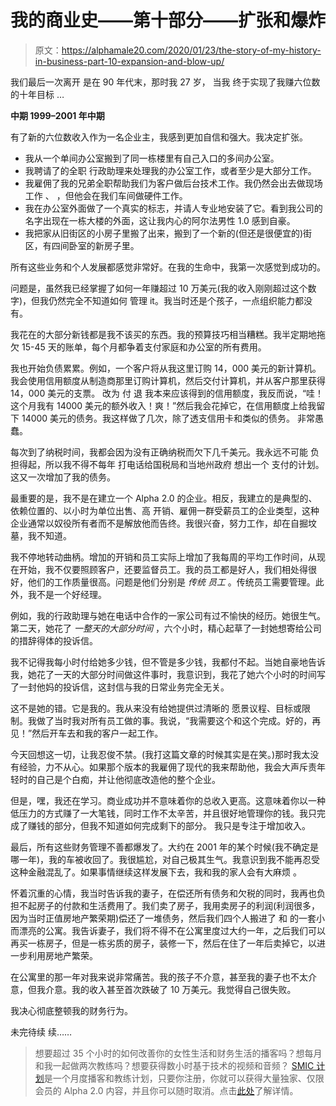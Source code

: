 # 我的商业史——第十部分——扩张和爆炸

> 原文：<https://alphamale20.com/2020/01/23/the-story-of-my-history-in-business-part-10-expansion-and-blow-up/>

我们最后一次离开 是在 90 年代末，那时我 27 岁， 当我 终于实现了我赚六位数的十年目标 …

**中期 1****999****–2001 年中期**

有了新的六位数收入作为一名企业主，我感到更加自信和强大。我决定扩张。

*   我从一个单间办公室搬到了同一栋楼里有自己入口的多间办公室。
*   我聘请了的全职 行政助理来处理我的办公室工作，或者至少是大部分工作。
*   我雇佣了我的兄弟全职帮助我们为客户做后台技术工作。我仍然会出去做现场工作 、 ，但他会在我们车间做硬件工作。
*   我在办公室外面做了一个真实的标志，并请人专业地安装了它。看到我公司的名字出现在一栋大楼的外面，这让我内心的阿尔法男性 1.0 感到自豪。
*   我把家从旧街区的小房子里搬了出来，搬到了一个新的(但还是很便宜的)街区，有四间卧室的新房子里。

所有这些业务和个人发展都感觉非常好。在我的生命中，我第一次感觉到成功的。

问题是，虽然我已经掌握了如何一年赚超过 10 万美元(我的收入刚刚超过这个数字)，但我仍然完全不知道如何 管理 it。我当时还是个孩子，一点组织能力都没有。

我花在的大部分新钱都是我不该买的东西。我的预算技巧相当糟糕。我半定期地拖欠 15-45 天的账单，每个月都争着支付家庭和办公室的所有费用。

我也开始负债累累。例如，一个客户将从我这里订购 14，000 美元的新计算机。我会使用信用额度从制造商那里订购计算机，然后交付计算机，并从客户那里获得 14，000 美元的支票。 改为 付 退 我本来应该得到的信用额度，我反而说，“哇！这个月我有 14000 美元的额外收入！爽！”然后我会花掉它，在信用额度上给我留下 14000 美元的债务。我这样做了几次，除了透支信用卡和类似的债务。 非常愚蠢。

每次到了纳税时间，我都会因为没有正确纳税而欠下几千美元。我永远不可能 负担得起，所以我不得不每年 打电话给国税局和当地州政府 想出一个 支付的计划。这又一次增加了我的债务。

最重要的是，我不是在建立一个 Alpha 2.0 的企业。相反，我建立的是典型的、依赖位置的、以小时为单位出售、高 开销、雇佣一群受薪员工的企业类型，这种企业通常以奴役所有者而不是解放他而告终。我很兴奋，努力工作，却在自掘坟墓，我不知道。

我不停地转动曲柄。增加的开销和员工实际上增加了我每周的平均工作时间，从现在开始，我不仅要照顾客户，还要监督员工。我的员工都是好人，我们相处得很好，他们的工作质量很高。问题是他们分别是 *传统* *员工* 。传统员工需要管理。此外，我不是一个好经理。

例如，我的行政助理与她在电话中合作的一家公司有过不愉快的经历。她很生气。第二天，她花了 *一整天的大部分时间* ，六个小时，精心起草了一封她想寄给公司的措辞得体的投诉信。

我不记得我每小时付给她多少钱，但不管是多少钱，我都付不起。当她自豪地告诉我，她花了一天的大部分时间做这件事时，我意识到，我花了她六个小时的时间写了一封他妈的投诉信，这封信与我的日常业务完全无关。

这不是她的错。它是我的。我从来没有给她提供过清晰的 愿景议程、目标或限制。我做了当时我对所有员工做的事。我说，“我需要这个和这个完成。好的，再见！”然后开车去和我的客户一起工作。

今天回想这一切，让我忍俊不禁。(我打这篇文章的时候其实是在笑。)那时我太没有经验，力不从心。如果那个版本的我雇佣了现代的我来帮助他，我会大声斥责年轻时的自己是个白痴，并让他彻底改造他的整个企业。

但是，嘿，我还在学习。商业成功并不意味着你的总收入更高。这意味着你以一种低压力的方式赚了一大笔钱，同时工作不太辛苦，并且很好地管理你的钱。我只完成了赚钱的部分，但我不知道如何完成剩下的部分。 我只是专注于增加收入。

最后，所有这些财务管理不善都爆发了。大约在 2001 年的某个时候(我不确定是哪一年)，我的车被收回了。我很尴尬，对自己极其生气。我意识到我不能再忍受这种金融混乱了。如果事情继续这样发展下去，我和我的家人会有大麻烦 。

怀着沉重的心情，我当时告诉我的妻子，在偿还所有债务和欠税的同时，我再也负担不起房子的付款和生活费用了。我们卖了房子，我用卖房子的利润(利润很多，因为当时正值房地产繁荣期)偿还了一堆债务，然后我们四个人搬进了 和 的一套小而漂亮的公寓。我告诉妻子，我们将不得不在公寓里度过大约一年，之后我们可以再买一栋房子，但是一栋劣质的房子，装修一下，然后在住了一年后卖掉它，以进一步利用房地产繁荣。

在公寓里的那一年对我来说非常痛苦。我的孩子不介意，甚至我的妻子也不太介意，但我介意。我的收入甚至首次跌破了 10 万美元。我觉得自己很失败。

我决心彻底整顿我的财务行为。

未完待续 续……

> 想要超过 35 个小时的如何改善你的女性生活和财务生活的播客吗？想每月和我一起做两次教练吗？想要获得数小时基于技术的视频和音频？ [SMIC 计划](https://alphamale20.kartra.com/page/vIL17)是一个月度播客和教练计划，只要你注册，你就可以获得大量独家、仅限会员的 Alpha 2.0 内容，并且你可以随时取消。点击[此处](https://alphamale20.kartra.com/page/vIL17)了解详情。